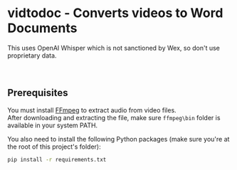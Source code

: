# vidtodoc - Converts videos to Word Documents

This uses OpenAI Whisper which is not sanctioned by Wex, so don't use proprietary data.  
<br/><br/>
## Prerequisites
You must install [FFmpeg](https://ffmpeg.org/download.html) to extract audio from video files.  
After downloading and extracting the file, make sure `ffmpeg\bin` folder is available in your system PATH.

You also need to install the following Python packages (make sure you're at the root of this project's folder):
```bash
pip install -r requirements.txt